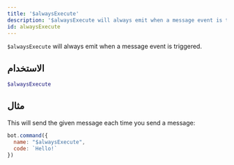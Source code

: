 ```yaml
---
title: '$alwaysExecute'
description: '$alwaysExecute will always emit when a message event is triggered'
id: alwaysExecute
---
```


`$alwaysExecute` will always emit when a message event is triggered.

## الاستخدام

```php
$alwaysExecute
```

## مثال

This will send the given message each time you send a message:

```javascript
bot.command({
  name: "$alwaysExecute",
  code: `Hello!`
})
```